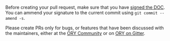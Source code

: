 Before creating your pull request, make sure that you have
[signed the DOC](https://github.com/ory/hydra/blob/master/CONTRIBUTING.md#developers-certificate-of-origin). You can ammend your
signature to the current commit using `git commit --amend -s`.

Please create PRs only for bugs, or features that have been discussed with the maintainers, either at the
[ORY Community](https://community.ory.am/) or on [ORY on Gitter](https://gitter.im/ory-am/hydra).
